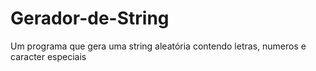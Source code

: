 # Gerador-de-String
Um programa que gera uma string aleatória contendo letras, numeros e caracter especiais
